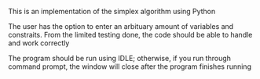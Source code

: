This is an implementation of the simplex algorithm using Python

The user has the option to enter an arbituary amount of variables and constraits. From the limited testing done, the code should be able to handle and work correctly

The program should be run using IDLE; otherwise, if you run through command prompt, the window will close after the program finishes running